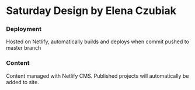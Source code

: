 # Saturday Design by Elena Czubiak

### Deployment

Hosted on Netlify, automatically builds and deploys when commit pushed to master branch

### Content

Content managed with Netlify CMS. Published projects will automatically be added to site.
